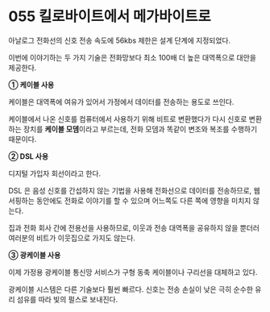 # 055 킬로바이트에서 메가바이트로

아날로그 전화선의 신호 전송 속도에 56kbs 제한은 설계 단계에 지정되었다. 

이번에 이야기하는 두 가지 기술은 전화망보다 최소 100배 더 높은 대역폭으로 대안을 제공한다. 

 **① 케이블 사용**

 케이블은 대역폭에 여유가 있어서 가정에서 데이터를 전송하는 용도로 쓰인다. 

케이블에서 나온 신호를 컴퓨터에서 사용하기 위해 비트로 변환했다가 다시 신호로 변환하는 장치를 **케이블 모뎀**이라고 부르는데, 전화 모뎀과 똑같이 변조와 복조를 수행하기 때문이다. 

 **② DSL 사용**
 
 디지털 가입자 회선이라고 한다. 

 DSL 은 음성 신호를 간섭하지 않는 기법을 사용해 전화선으로 데이터를 전송하므로, 웹 서핑하는 동안에도 전화로 이야기를 할 수 있으며 어느쪽도 다른 쪽에 영향을 미치지 않는다. 

 집과 전화 회사 간에 전용선을 사용하므로, 이웃과 전송 대역폭을 공유하지 않을 뿐더러 여러분의 비트가 이웃집으로 가지도 않는다. 

**③ 광케이블 사용**

이제 가정용 광케이블 통신망 서비스가 구형 동축 케이블이나 구리선을 대체하고 있다. 

광케이블 시스템은 다른 기술보다 훨씬 빠르다. 신호는 전송 손실이 낮은 극히 순수한 유리 섬유를 따라 빛의 펄스로 보내진다. 